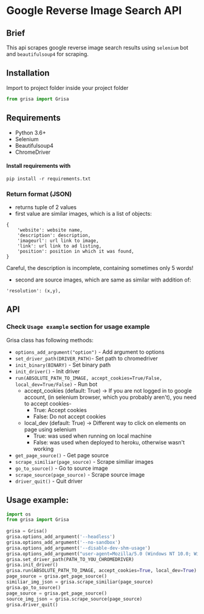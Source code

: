 # Google Reverse Image Search API
## Brief
This api scrapes google reverse image search results using `selenium` bot and `beautifulsoup4` for scraping.

## Installation
Import to project folder inside your project folder
```python
from grisa import Grisa
```

## Requirements
- Python 3.6+
- Selenium
- Beautifulsoup4
- ChromeDriver
#### Install requirements with
`pip install -r requirements.txt`


### Return format (JSON)
- returns tuple of 2 values
- first value are similar images, which is a list of objects:
``` 
{
    'website': website name,
    'description': description,
    'imageurl': url link to image,
    'link': url link to ad listing,
    'position': position in which it was found,
}
```
Careful, the description is incomplete, containing sometimes only 5 words!

- second are source images, which are same as similar with addition of:
```
'resolution': (x,y),
```


## API
### Check `Usage example` section for usage example
Grisa class has following methods:
- `options_add_argument("option")` - Add argument to options
- `set_driver_path(DRIVER_PATH)`- Set path to chromedriver
- `init_binary(BINARY)` - Set binary path
- `init_driver()` - Init driver
- `run(ABSOLUTE_PATH_TO_IMAGE, accept_cookies=True/False, local_dev=True/False)` - Run bot
    - accept_cookies (default: True) -> If you are not logged in to google account, 
                                        (in selenium browser, which you probably aren't), you need to accept cookies-
        - True: Accept cookies
        - False: Do not accept cookies
    - local_dev (default: True) -> Different way to click on elements on page using selenium 
        - True: was used when running on local machine
        - False: was used when deployed to heroku, otherwise wasn't working 
- `get_page_source()` - Get page source
- `scrape_similiar(page_source)` - Scrape similiar images
- `go_to_source()` - Go to source image
- `scrape_source(page_source)` - Scrape source image
- `driver_quit()` - Quit driver



## Usage example:
```python
import os
from grisa import Grisa
 
grisa = Grisa()
grisa.options_add_argument('--headless')
grisa.options_add_argument('--no-sandbox')
grisa.options_add_argument('--disable-dev-shm-usage')
grisa.options_add_argument("user-agent=Mozilla/5.0 (Windows NT 10.0; Win64; x64) AppleWebKit/537.36 (KHTML, like Gecko) Chrome/87.0.4280.88 Safari/537.36")
grisa.set_driver_path(PATH_TO_YOU_CHROMEDRIVER)
grisa.init_driver()
grisa.run(ABSOLUTE_PATH_TO_IMAGE, accept_cookies=True, local_dev=True)
page_source = grisa.get_page_source()
similiar_img_json = grisa.scrape_similiar(page_source)
grisa.go_to_source()
page_source = grisa.get_page_source()
source_img_json = grisa.scrape_source(page_source)
grisa.driver_quit()
```


